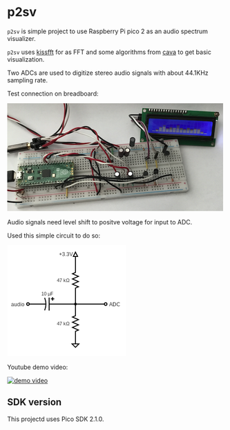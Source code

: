 # p2sv

`p2sv` is simple project to use Raspberry Pi pico 2 as an audio spectrum visualizer.

`p2sv` uses [kissfft](https://github.com/mborgerding/kissfft) for as FFT and
some algorithms from [cava](https://github.com/karlstav/cava) to get basic visualization.

Two ADCs are used to digitize stereo audio signals with about 44.1KHz sampling rate.

Test connection on breadboard: 

<img src="docs/p2sv_capture.png">

Audio signals need level shift to positve voltage for input to ADC.

Used this simple circuit to do so:

<img src="docs/audio_adc_level.png">

Youtube demo video:

[![demo video](http://i.ytimg.com/vi/k9Akgbx1h0w/hqdefault.jpg)](https://www.youtube.com/watch?v=k9Akgbx1h0w)

## SDK version

This projectd uses Pico SDK 2.1.0.
